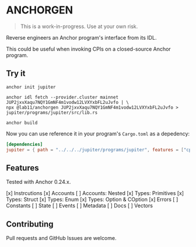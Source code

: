 ANCHORGEN
===

> This is a work-in-progress. Use at your own risk.

Reverse engineers an Anchor program's interface from its IDL.

This could be useful when invoking CPIs on a closed-source Anchor program.

Try it
---

```
anchor init jupiter

anchor idl fetch --provider.cluster mainnet JUP2jxvXaqu7NQY1GmNF4m1vodw12LVXYxbFL2uJvfo | \
npx @lab11/anchorgen JUP2jxvXaqu7NQY1GmNF4m1vodw12LVXYxbFL2uJvfo > jupiter/programs/jupiter/src/lib.rs

anchor build
```

Now you can use reference it in your program's `Cargo.toml` as a depedency:

```toml
[dependencies]
jupiter = { path = "../../../jupiter/programs/jupiter", features = ["cpi", "no-entrypoint"] }
```

Features
---

Tested with Anchor 0.24.x.

[x] Instrcutions
[x] Accounts
[ ] Accounts: Nested
[x] Types: Primitives
[x] Types: Struct
[x] Types: Enum
[x] Types: Option & COption
[x] Errors
[ ] Constants
[ ] State
[ ] Events
[ ] Metadata
[ ] Docs
[ ] Vectors

Contributing
---

Pull requests and GitHub Issues are welcome.